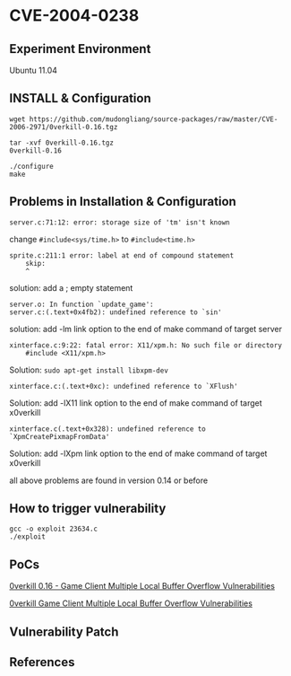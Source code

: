 # CVE-2004-0238

## Experiment Environment

Ubuntu 11.04

## INSTALL & Configuration

```
wget https://github.com/mudongliang/source-packages/raw/master/CVE-2006-2971/0verkill-0.16.tgz

tar -xvf 0verkill-0.16.tgz
0verkill-0.16

./configure
make
```

## Problems in Installation & Configuration

```
server.c:71:12: error: storage size of 'tm' isn't known
```
change `#include<sys/time.h>` to `#include<time.h>`


```
sprite.c:211:1 error: label at end of compound statement 
	skip:
	^
```
solution: add a ; empty statement

```
server.o: In function `update_game':
server.c:(.text+0x4fb2): undefined reference to `sin'
```
solution: add -lm link option to the end of make command of target server

```
xinterface.c:9:22: fatal error: X11/xpm.h: No such file or directory
	#include <X11/xpm.h>
```
Solution: `sudo apt-get install libxpm-dev`

```
xinterface.c:(.text+0xc): undefined reference to `XFlush'
```
Solution: add -lX11 link option to the end of make command of target x0verkill

```
xinterface.c(.text+0x328): undefined reference to `XpmCreatePixmapFromData'
```
Solution: add -lXpm link option to the end of make command of target x0verkill

all above problems are found in version 0.14 or before

## How to trigger vulnerability

```
gcc -o exploit 23634.c
./exploit
```

## PoCs

[0verkill 0.16 - Game Client Multiple Local Buffer Overflow Vulnerabilities](https://www.exploit-db.com/exploits/23634/)

[0verkill Game Client Multiple Local Buffer Overflow Vulnerabilities](https://downloads.securityfocus.com/vulnerabilities/exploits/0verkill-exploit.c)

## Vulnerability Patch

## References
